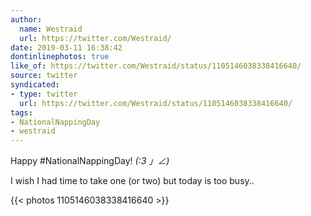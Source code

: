 ```yaml
---
author:
  name: Westraid
  url: https://twitter.com/Westraid/
date: 2019-03-11 16:38:42
dontinlinephotos: true
like_of: https://twitter.com/Westraid/status/1105146038338416640/
source: twitter
syndicated:
- type: twitter
  url: https://twitter.com/Westraid/status/1105146038338416640/
tags:
- NationalNappingDay
- westraid
---
```


Happy #NationalNappingDay! _(:3 」∠)_

I wish I had time to take one (or two) but today is too busy.. 

{{< photos 1105146038338416640 >}}